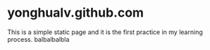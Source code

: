 # yonghualv.github.com
This is a simple static page and it is the first practice in my learning process.
balbalbalbla
